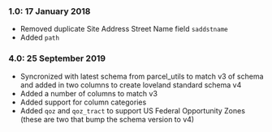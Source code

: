 ### 1.0: 17 January 2018

* Removed duplicate Site Address Street Name field `saddstname`
* Added `path`

### 4.0: 25 September 2019

* Syncronized with latest schema from parcel_utils to match v3 of schema and added in two columns to create loveland standard schema v4
* Added a number of columns to match v3
* Added support for column categories
* Added `qoz` and `qoz_tract` to support US Federal Opportunity Zones (these are two that bump the schema version to v4)

